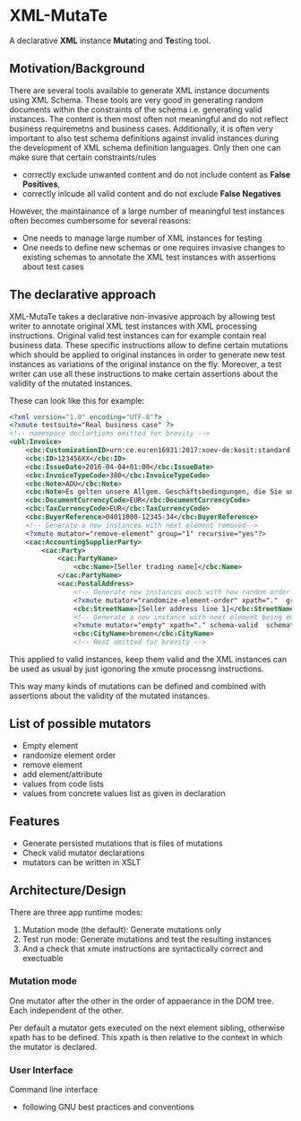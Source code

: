 # XML-MutaTe

A declarative **XML** instance **Muta**ting and **Te**sting tool.

## Motivation/Background

There are several tools available to generate XML instance documents using XML Schema. These tools are very good in generating random documents within the constraints of the schema i.e. generating valid instances.
The content is then most often not meaningful and do not reflect business requiremetns and business cases.
Additionally, it is often very important to also test schema definitions against invalid instances during the development of XML schema definition languages. Only then one can make sure that certain constraints/rules

* correctly exclude unwanted content and do not include content as **False Positives**,
* correctly inlcude all valid content and do not exclude **False Negatives**

However, the maintainance of a large number of meaningful test instances often becomes cumbersome for several reasons:

* One needs to manage large number of XML instances for testing
* One needs to define new schemas or one requires invasive changes to existing schemas to annotate the XML test instances with assertions about test cases

## The declarative approach

XML-MutaTe takes a declarative non-invasive approach by allowing test writer to annotate original XML test instances with XML processing instructions. Original valid test instances can for example contain real business data. These specific instructions allow to define certain mutations which should be applied to original instances in order to generate new test instances as variations of the original instance on the fly. Moreover, a test writer can use all these instructions to make certain assertions about the validity of the mutated instances.

These can look like this for example:

```xml
<?xml version="1.0" encoding="UTF-8"?>
<?xmute testsuite="Real business case" ?>
<!-- namespace declartions omitted for brevity -->
<ubl:Invoice>
    <cbc:CustomizationID>urn:ce.eu:en16931:2017:xoev-de:kosit:standard:xrechnung_1.1</cbc:CustomizationID>
    <cbc:ID>123456XX</cbc:ID>
    <cbc:IssueDate>2016-04-04+01:00</cbc:IssueDate>
    <cbc:InvoiceTypeCode>380</cbc:InvoiceTypeCode>
    <cbc:Note>ADU</cbc:Note>
    <cbc:Note>Es gelten unsere Allgem. Geschäftsbedingungen, die Sie unter […] finden.</cbc:Note>
    <cbc:DocumentCurrencyCode>EUR</cbc:DocumentCurrencyCode>
    <cbc:TaxCurrencyCode>EUR</cbc:TaxCurrencyCode>
    <cbc:BuyerReference>04011000-12345-34</cbc:BuyerReference>
    <!-- Generate a new instances with next element removed-->
    <?xmute mutator="remove-element" group="1" recursive="yes"?>
    <cac:AccountingSupplierParty>
        <cac:Party>
            <cac:PartyName>
                <cbc:Name>[Seller trading name]</cbc:Name>
            </cac:PartyName>
            <cac:PostalAddress>
                <!-- Generate new instances each with new random order of the following sibling elements-->
                <?xmute mutator="randomize-element-order" xpath="."  group="1" schematron-invalid="bt-br-03" ?>
                <cbc:StreetName>[Seller address line 1]</cbc:StreetName>
                <!-- Generate a new instance with next element being empty -->
                <?xmute mutator="empty" xpath="." schema-valid  schematron-invalid="bt-br-03" ?>
                <cbc:CityName>bremen</cbc:CityName>
                <!-- Rest omitted for brevity -->

```

This applied to valid instances, keep them valid and the XML instances can be used as usual by just igonoring the xmute processng instructions.

This way many kinds of mutations can be defined and combined with assertions about the validity of the mutated instances.

## List of possible mutators

* Empty element
* randomize element order
* remove element
* add element/attribute
* values from code lists
* values from concrete values list as given in declaration

## Features

* Generate persisted mutations that is files of mutations
* Check valid mutator declarations
* mutators can be written in XSLT

## Architecture/Design

There are three app runtime modes:

1. Mutation mode (the default): Generate mutations only
2. Test run mode: Generate mutations and test the resulting instances
3. And a check that xmute instructions are syntactically correct and exectuable

### Mutation mode

One mutator after the other in the order of appaerance in the DOM tree.
Each independent of the other.

Per default a mutator gets executed on the next element sibling, otherwise xpath has to be defined. This xpath is then relative to the context in which the mutator is declared.

### User Interface

Command line interface

* following GNU best practices and conventions